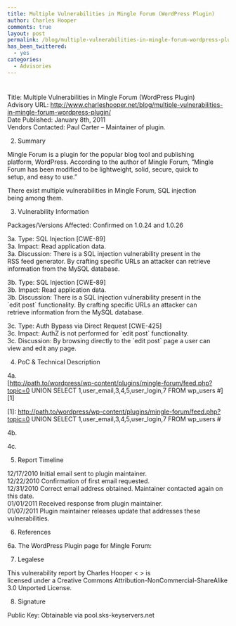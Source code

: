 ```yaml
---
title: Multiple Vulnerabilities in Mingle Forum (WordPress Plugin)
author: Charles Hooper
comments: true
layout: post
permalink: /blog/multiple-vulnerabilities-in-mingle-forum-wordpress-plugin/
has_been_twittered:
  - yes
categories:
  - Advisories
---
```

# 

Title: Multiple Vulnerabilities in Mingle Forum (WordPress Plugin)  
Advisory URL: http://www.charleshooper.net/blog/multiple-vulnerabilities-in-mingle-forum-wordpress-plugin/  
Date Published: January 8th, 2011  
Vendors Contacted: Paul Carter – Maintainer of plugin.

2. Summary

Mingle Forum is a plugin for the popular blog tool and publishing  
platform, WordPress. According to the author of Mingle Forum, “Mingle  
Forum has been modified to be lightweight, solid, secure, quick to  
setup, and easy to use.”

There exist multiple vulnerabilities in Mingle Forum, SQL injection  
being among them.

3. Vulnerability Information

Packages/Versions Affected: Confirmed on 1.0.24 and 1.0.26

3a. Type: SQL Injection \[CWE-89\]  
3a. Impact: Read application data.  
3a. Discussion: There is a SQL injection vulnerability present in the  
RSS feed generator. By crafting specific URLs an attacker can retrieve  
information from the MySQL database.

3b. Type: SQL Injection \[CWE-89\]  
3b. Impact: Read application data.  
3b. Discussion: There is a SQL injection vulnerability present in the  
\`edit post\` functionality. By crafting specific URLs an attacker can  
retrieve information from the MySQL database.

3c. Type: Auth Bypass via Direct Request \[CWE-425\]  
3c. Impact: AuthZ is not performed for \`edit post\` functionality.  
3c. Discussion: By browsing directly to the \`edit post\` page a user can  
view and edit any page.

4. PoC & Technical Description

4a.  
[http://path.to/wordpress/wp-content/plugins/mingle-forum/feed.php?topic=0 UNION SELECT 1,user\_email,3,4,5,user\_login,7 FROM wp_users #][1]

 [1]: http://path.to/wordpress/wp-content/plugins/mingle-forum/feed.php?topic=0 UNION SELECT 1,user_email,3,4,5,user_login,7 FROM wp_users #

4b.  


4c. 

5. Report Timeline

12/17/2010 Initial email sent to plugin maintainer.  
12/22/2010 Confirmation of first email requested.  
12/31/2010 Correct email address obtained. Maintainer contacted again on  
this date.  
01/01/2011 Received response from plugin maintainer.  
01/07/2011 Plugin maintainer releases update that addresses these  
vulnerabilities.

6. References

6a. The WordPress Plugin page for Mingle Forum:  


7. Legalese

This vulnerability report by Charles Hooper <  > is  
licensed under a Creative Commons Attribution-NonCommercial-ShareAlike  
3.0 Unported License.

8. Signature

Public Key: Obtainable via pool.sks-keyservers.net
